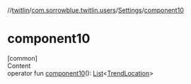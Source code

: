 //[twitlin](../../index.md)/[com.sorrowblue.twitlin.users](../index.md)/[Settings](index.md)/[component10](component10.md)



# component10  
[common]  
Content  
operator fun [component10](component10.md)(): [List](https://kotlinlang.org/api/latest/jvm/stdlib/kotlin.collections/-list/index.html)<[TrendLocation](../../com.sorrowblue.twitlin.objects/-trend-location/index.md)>  



